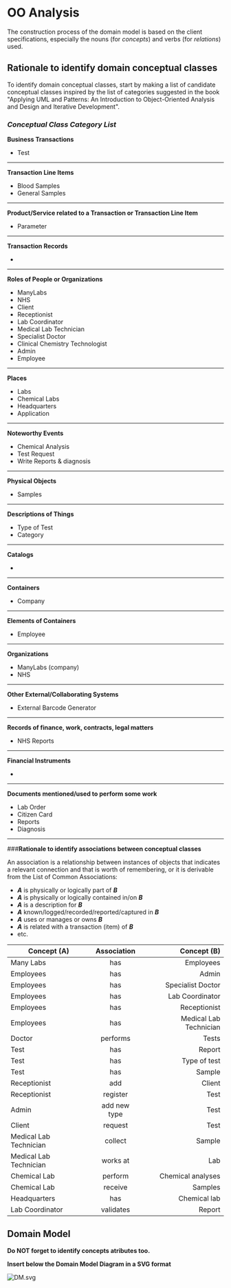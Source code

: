 # OO Analysis #

The construction process of the domain model is based on the client specifications, especially the nouns (for _concepts_) and verbs (for _relations_) used. 

## Rationale to identify domain conceptual classes ##
To identify domain conceptual classes, start by making a list of candidate conceptual classes inspired by the list of categories suggested in the book "Applying UML and Patterns: An Introduction to Object-Oriented Analysis and Design and Iterative Development". 


### _Conceptual Class Category List_ ###

**Business Transactions**

*  Test 

---

**Transaction Line Items**

*  Blood Samples
*  General Samples

---

**Product/Service related to a Transaction or Transaction Line Item**

*  Parameter

---

**Transaction Records**

*  

--- 

**Roles of People or Organizations**

*  ManyLabs
*  NHS
*  Client
*  Receptionist
*  Lab Coordinator
*  Medical Lab Technician
*  Specialist Doctor
*  Clinical Chemistry Technologist
*  Admin
*  Employee

---

**Places**

*  Labs
*  Chemical Labs
*  Headquarters
*  Application

---

**Noteworthy Events**

*  Chemical Analysis
*  Test Request
*  Write Reports & diagnosis

---

**Physical Objects**

*  Samples

---

**Descriptions of Things**

*  Type of Test
*  Category

---

**Catalogs**

*  

---

**Containers**

*  Company

---

**Elements of Containers**

*  Employee

---

**Organizations**

*  ManyLabs (company)
*  NHS

---

**Other External/Collaborating Systems**

*  External Barcode Generator

---

**Records of finance, work, contracts, legal matters**

*  NHS Reports 

---

**Financial Instruments**

*  

---

**Documents mentioned/used to perform some work**

*  Lab Order
*  Citizen Card
*  Reports
*  Diagnosis

---

###**Rationale to identify associations between conceptual classes**

An association is a relationship between instances of objects that indicates a relevant connection and that is worth of remembering, or it is derivable from the List of Common Associations: 

+ **_A_** is physically or logically part of **_B_**
+ **_A_** is physically or logically contained in/on **_B_**
+ **_A_** is a description for **_B_**
+ **_A_** known/logged/recorded/reported/captured in **_B_**
+ **_A_** uses or manages or owns **_B_**
+ **_A_** is related with a transaction (item) of **_B_**
+ etc.



| Concept (A) 		|  Association   	|  Concept (B) |
|----------	   		|:-------------:    |------:       |
| Many Labs  	    | has    		 	| Employees |
| Employees  	    | has    		 	| Admin  |
| Employees  	    | has    		 	| Specialist Doctor |
| Employees  	    | has    		 	| Lab Coordinator |
| Employees  	    | has    		 	| Receptionist |
| Employees  	    | has    		 	| Medical Lab Technician |
| Doctor  	        | performs    		| Tests |
| Test   	        | has    		 	| Report |
| Test              | has               | Type of test |
| Test   	        | has    		 	| Sample |
| Receptionist  	| add 		 	    | Client |
| Receptionist  	| register 		    | Test |
| Admin             | add new type      | Test |
| Client  	        | request 		 	| Test |
| Medical Lab Technician | collect      | Sample |
| Medical Lab Technician | works at     | Lab |
| Chemical Lab    | perform      | Chemical analyses |
| Chemical Lab    | receive      | Samples |
| Headquarters    | has      | Chemical lab |
| Lab Coordinator | validates 		 	| Report |


## Domain Model

**Do NOT forget to identify concepts atributes too.**

**Insert below the Domain Model Diagram in a SVG format**

![DM.svg](DM.svg)




